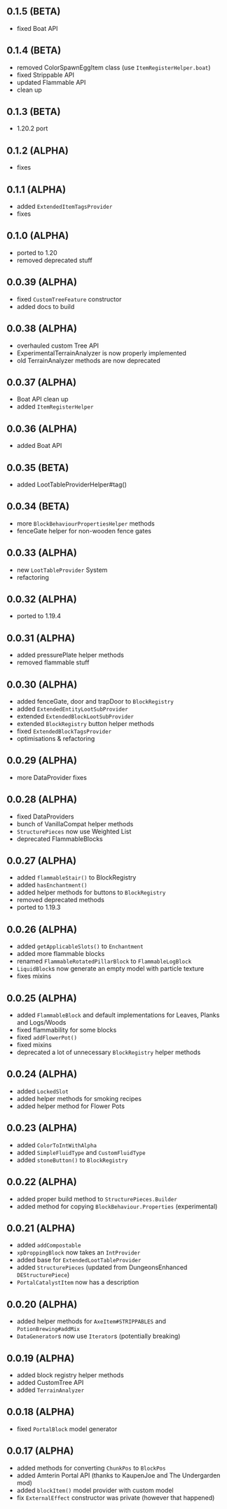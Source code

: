 ## 0.1.5 (BETA)
* fixed Boat API

## 0.1.4 (BETA)
* removed ColorSpawnEggItem class (use `ItemRegisterHelper.boat`)
* fixed Strippable API
* updated Flammable API
* clean up

## 0.1.3 (BETA)
* 1.20.2 port

## 0.1.2 (ALPHA)
* fixes

## 0.1.1 (ALPHA)
* added `ExtendedItemTagsProvider`
* fixes

## 0.1.0 (ALPHA)
* ported to 1.20
* removed deprecated stuff

## 0.0.39 (ALPHA)
* fixed `CustomTreeFeature` constructor
* added docs to build

## 0.0.38 (ALPHA)
* overhauled custom Tree API
* ExperimentalTerrainAnalyzer is now properly implemented
* old TerrainAnalyzer methods are now deprecated

## 0.0.37 (ALPHA)
* Boat API clean up
* added `ItemRegisterHelper`

## 0.0.36 (ALPHA)
* added Boat API

## 0.0.35 (BETA)
* added LootTableProviderHelper#tag()

## 0.0.34 (BETA)
* more `BlockBehaviourPropertiesHelper` methods
* fenceGate helper for non-wooden fence gates

## 0.0.33 (ALPHA)
* new `LootTableProvider` System
* refactoring

## 0.0.32 (ALPHA)
* ported to 1.19.4

## 0.0.31 (ALPHA)
* added pressurePlate helper methods
* removed flammable stuff

## 0.0.30 (ALPHA)
* added fenceGate, door and trapDoor to `BlockRegistry`
* added `ExtendedEntityLootSubProvider`
* extended `ExtendedBlockLootSubProvider`
* extended `BlockRegistry` button helper methods
* fixed `ExtendedBlockTagsProvider`
* optimisations & refactoring

## 0.0.29 (ALPHA)
* more DataProvider fixes

## 0.0.28 (ALPHA)
* fixed DataProviders
* bunch of VanillaCompat helper methods
* `StructurePieces` now use Weighted List
* deprecated FlammableBlocks

## 0.0.27 (ALPHA)
* added `flammableStair()` to BlockRegistry
* added `hasEnchantment()`
* added helper methods for buttons to `BlockRegistry`
* removed deprecated methods
* ported to 1.19.3

## 0.0.26 (ALPHA)
* added `getApplicableSlots()` to `Enchantment`
* added more flammable blocks
* renamed `FlammableRotatedPillarBlock` to `FlammableLogBlock`
* `LiquidBlock`s now generate an empty model with particle texture
* fixes mixins

## 0.0.25 (ALPHA)
* added `FlammableBlock` and default implementations for Leaves, Planks and Logs/Woods
* fixed flammability for some blocks
* fixed `addFlowerPot()`
* fixed mixins
* deprecated a lot of unnecessary `BlockRegistry` helper methods

## 0.0.24 (ALPHA)
* added `LockedSlot`
* added helper methods for smoking recipes
* added helper method for Flower Pots

## 0.0.23 (ALPHA)
* added `ColorToIntWithAlpha`
* added `SimpleFluidType` and `CustomFluidType`
* added `stoneButton()` to `BlockRegistry`

## 0.0.22 (ALPHA)
* added proper build method to `StructurePieces.Builder`
* added method for copying `BlockBehaviour.Properties` (experimental)

## 0.0.21 (ALPHA)
* added `addCompostable`
* `xpDroppingBlock` now takes an `IntProvider`
* added base for `ExtendedLootTableProvider`
* added `StructurePieces` (updated from DungeonsEnhanced `DEStructurePiece`)
* `PortalCatalystItem` now has a description

## 0.0.20 (ALPHA)
* added helper methods for `AxeItem#STRIPPABLES` and `PotionBrewing#addMix`
* `DataGenerator`s now use `Iterator`s (potentially breaking)

## 0.0.19 (ALPHA)
* added block registry helper methods
* added CustomTree API
* added `TerrainAnalyzer`

## 0.0.18 (ALPHA)
* fixed `PortalBlock` model generator

## 0.0.17 (ALPHA)
* added methods for converting `ChunkPos` to `BlockPos`
* added Amterin Portal API (thanks to KaupenJoe and The Undergarden mod)
* added `blockItem()` model provider with custom model
* fix `ExternalEffect` constructor was private (however that happened)
